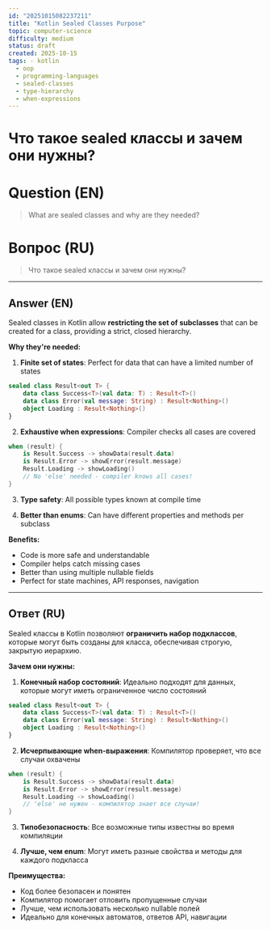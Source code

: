 ```yaml
---
id: "20251015082237211"
title: "Kotlin Sealed Classes Purpose"
topic: computer-science
difficulty: medium
status: draft
created: 2025-10-15
tags: - kotlin
  - oop
  - programming-languages
  - sealed-classes
  - type-hierarchy
  - when-expressions
---
```

# Что такое sealed классы и зачем они нужны?

# Question (EN)
> What are sealed classes and why are they needed?

# Вопрос (RU)
> Что такое sealed классы и зачем они нужны?

---

## Answer (EN)

Sealed classes in Kotlin allow **restricting the set of subclasses** that can be created for a class, providing a strict, closed hierarchy.

**Why they're needed:**

1. **Finite set of states**: Perfect for data that can have a limited number of states
```kotlin
sealed class Result<out T> {
    data class Success<T>(val data: T) : Result<T>()
    data class Error(val message: String) : Result<Nothing>()
    object Loading : Result<Nothing>()
}
```

2. **Exhaustive when expressions**: Compiler checks all cases are covered
```kotlin
when (result) {
    is Result.Success -> showData(result.data)
    is Result.Error -> showError(result.message)
    Result.Loading -> showLoading()
    // No 'else' needed - compiler knows all cases!
}
```

3. **Type safety**: All possible types known at compile time

4. **Better than enums**: Can have different properties and methods per subclass

**Benefits:**
- Code is more safe and understandable
- Compiler helps catch missing cases
- Better than using multiple nullable fields
- Perfect for state machines, API responses, navigation

---

## Ответ (RU)

Sealed классы в Kotlin позволяют **ограничить набор подклассов**, которые могут быть созданы для класса, обеспечивая строгую, закрытую иерархию.

**Зачем они нужны:**

1. **Конечный набор состояний**: Идеально подходят для данных, которые могут иметь ограниченное число состояний
```kotlin
sealed class Result<out T> {
    data class Success<T>(val data: T) : Result<T>()
    data class Error(val message: String) : Result<Nothing>()
    object Loading : Result<Nothing>()
}
```

2. **Исчерпывающие when-выражения**: Компилятор проверяет, что все случаи охвачены
```kotlin
when (result) {
    is Result.Success -> showData(result.data)
    is Result.Error -> showError(result.message)
    Result.Loading -> showLoading()
    // 'else' не нужен - компилятор знает все случаи!
}
```

3. **Типобезопасность**: Все возможные типы известны во время компиляции

4. **Лучше, чем enum**: Могут иметь разные свойства и методы для каждого подкласса

**Преимущества:**
- Код более безопасен и понятен
- Компилятор помогает отловить пропущенные случаи
- Лучше, чем использовать несколько nullable полей
- Идеально для конечных автоматов, ответов API, навигации

